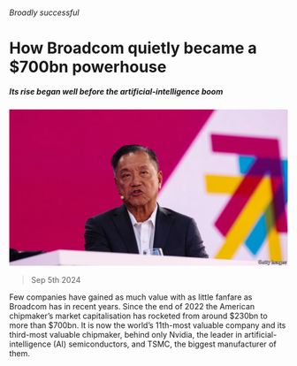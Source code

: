 ###### Broadly successful

# How Broadcom quietly became a $700bn powerhouse 

##### Its rise began well before the artificial-intelligence boom 

![image](images/20240907_WBP002.jpg) 

> Sep 5th 2024 

Few companies have gained as much value with as little fanfare as Broadcom has in recent years. Since the end of 2022 the American chipmaker’s market capitalisation has rocketed from around $230bn to more than $700bn. It is now the world’s 11th-most valuable company and its third-most valuable chipmaker, behind only Nvidia, the leader in artificial-intelligence (AI) semiconductors, and TSMC, the biggest manufacturer of them.

